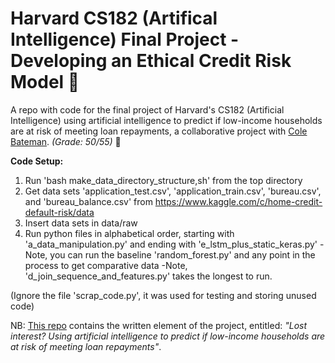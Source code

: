 # Harvard CS182 (Artifical Intelligence) Final Project - Developing an Ethical Credit Risk Model  :robot:
A repo with code for the final project of Harvard's CS182 (Artificial Intelligence) using artificial intelligence to predict if low-income households are at risk of meeting loan repayments, a collaborative project with [Cole Bateman](https://www.linkedin.com/in/cole-bateman/). *(Grade: 50/55)*  :bank:


**Code Setup:**

1. Run 'bash make_data_directory_structure,sh' from the top directory
2. Get data sets 'application_test.csv', 'application_train.csv', 'bureau.csv', and 
   'bureau_balance.csv' from https://www.kaggle.com/c/home-credit-default-risk/data
3. Insert data sets in data/raw
4. Run python files in alphabetical order, starting with 'a_data_manipulation.py' and 
   ending with 'e_lstm_plus_static_keras.py'
		-Note, you can run the baseline 'random_forest.py' and any point in the process 
		 to get comparative data
		-Note, 'd_join_sequence_and_features.py' takes the longest to run.

(Ignore the file 'scrap_code.py', it was used for testing and storing unused code)


NB: [This repo](https://github.com/ebayes/HarvardCS182-EthicalCreditRiskModelReport) contains the written element of the project, entitled: *"Lost interest? Using artificial intelligence to predict if low-income households are at risk of meeting loan repayments"*. 
